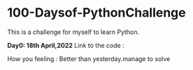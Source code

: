 # 100-Daysof-PythonChallenge

This is a challenge for myself to learn Python.

**Day0: 18th April,2022**
Link to the code : 

How you feeling : Better than yesterday.manage to solve
 
 
